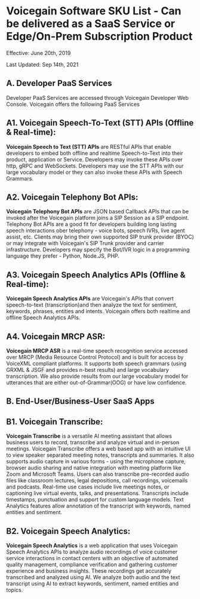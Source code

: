 
# Voicegain Software SKU List - Can be delivered as a SaaS Service or Edge/On-Prem Subscription Product
Effective: June 20th, 2019

Last Updated: Sep 14th, 2021

## A. Developer PaaS Services
Developer PaaS Services are accessed through Voicegain Developer Web Console. Voicegain offers the following PaaS Services

## A1. Voicegain Speech-To-Text (STT) APIs (Offline & Real-time):
**Voicegain  Speech to Text (STT) APIs** are RESTful APIs that enable developers to embed both offline and realtime Speech-to-Text into their product, application 
or Service. Developers may invoke these APIs over http, gRPC and WebSockets. Developers may use the STT APIs with our large vocabulary model or 
they can also invoke these APIs with Speech Grammars. 

## A2. Voicegain Telephony Bot APIs: 
**Voicegain Telephony Bot APIs** are JSON based Callback APIs that can be invoked after the Voicegain platform joins a SIP Session as a SIP endpoint. Telephony Bot APIs are a good fit for developers building long lasting speech interactions ober telephony - voice bots, speech IVRs, live agent assist, etc. Clients may bring their own supported SIP trunk provider (BYOC) or may integrate with Voicegain's SIP Trunk provider and carrier infrastructure. Developers may specify the Bot/IVR  logic in a programming language they prefer - Python, Node.JS, PHP.

## A3. Voicegain Speech Analytics APIs (Offline & Real-time):
**Voicegain Speech Analytics APIs** are Voicegain's APIs that convert speech-to-text (transcription)and then analyze the text for sentiment, keywords, phrases, entities and intents. Voicegain offers both realtime and offline Speech Analytics APIs.

## A4. Voicegain MRCP ASR:
**Voicegain MRCP ASR** is a real-time speech recognition service accessed over MRCP (Media Resource Control Protocol) and is built for access by VoiceXML compliant platforms. It supports both speech grammars (using GRXML & JSGF and provides n-best results) and large vocabulary transcription. We also provide results from our large vocabulary model for utterances that are either out-of-Grammar(OOG) or have low confidence. 

## B. End-User/Business-User SaaS Apps

## B1. Voicegain Transcribe:
**Voicegain Transcribe** is a versatile AI meeting assistant that allows business users to record, transcribe and analyze virtual and in-person meetings. Voicegain Transcribe offers a web based app with an intuitive UI to view speaker separated meeting notes, transcripts and summaries. It also supports audio capture in various forms - using the microphone capture, browser audio sharing and native integration with meeting platform like Zoom and Microsoft Teams. Users can also transcribe pre-recorded audio files like classroom lectures, legal depositions, call recordings, voicemails and podcasts. Real-time use cases include live meetings notes, or captioning live virtual events, talks, and presentations. Transcripts include timestamps, punctuation and support for custom language models. Text Analytics features allow annotation of the transcript with keywords, named entities and sentiment.

## B2. Voicegain Speech Analytics:
**Voicegain Speech Analytics** is a web application that uses Voicegain Speech Analytics APIs to analyze audio recordings of voice customer service interactions in contact centers with an objective of automated quality management, compliance verification and gathering customer experience and business insights. These recordings get accurately transcribed and analyzed using AI. We analyze both audio and the text transcript using AI to extract keywords, sentiment, named entities and topics. 




